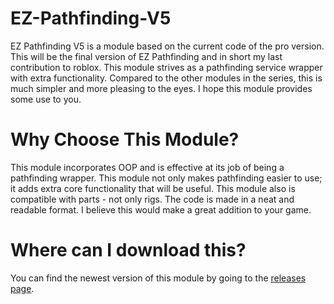 # EZ-Pathfinding-V5
EZ Pathfinding V5 is a module based on the current code of the pro version. This will be the final version of EZ Pathfinding and in short my last contribution to roblox. This module strives as a pathfinding service wrapper with extra functionality. Compared to the other modules in the series, this is much simpler and more pleasing to the eyes. I hope this module provides some use to you.

# Why Choose This Module?
This module incorporates OOP and is effective at its job of being a pathfinding wrapper. This module not only makes pathfinding easier to use; it adds extra core functionality that will be useful. This module also is compatible with parts - not only rigs. The code is made in a neat and readable format. I believe this would make a great addition to your game.

# Where can I download this?
You can find the newest version of this module by going to the [releases page](https://github.com/Lifebite/EZ-Pathfinding-V5/releases).
